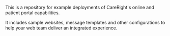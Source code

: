 This is a repository for example deployments of CareRight's online and patient portal capabilities.

It includes sample websites, message templates and other configurations to help your web team deliver an integrated experience.
